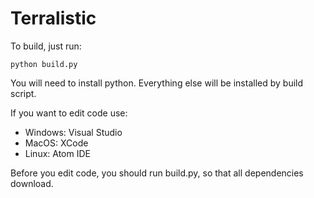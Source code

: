 # Terralistic

To build, just run:
```
python build.py
```
You will need to install python. Everything else will be installed by build script.

If you want to edit code use:
- Windows: Visual Studio
- MacOS: XCode
- Linux: Atom IDE

Before you edit code, you should run build.py, so that all dependencies download.

